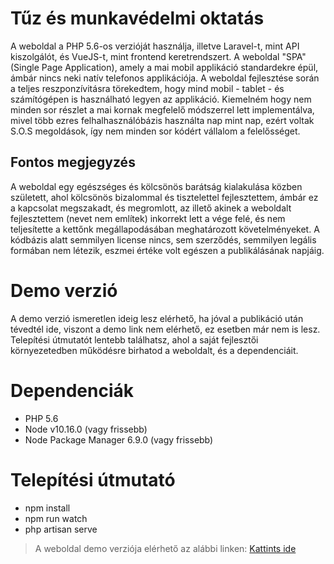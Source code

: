 # Tűz és munkavédelmi oktatás

A weboldal a PHP 5.6-os verzióját használja, illetve Laravel-t, mint API kiszolgálót, és VueJS-t, mint frontend keretrendszert. A weboldal "SPA" (Single Page Application), amely a mai mobil applikáció standardekre épül, ámbár nincs neki natív telefonos applikációja. A weboldal fejlesztése során a teljes reszponzívitásra törekedtem, hogy mind mobil - tablet - és számítógépen is használható legyen az applikáció. Kiemelném hogy nem minden sor részlet a mai kornak megfelelő módszerrel lett implementálva, mivel több ezres felhalhasználóbázis használta nap mint nap, ezért voltak S.O.S megoldások, így nem minden sor kódért vállalom a felelősséget.

## Fontos megjegyzés
A weboldal egy egészséges és kölcsönös barátság kialakulása közben született, ahol kölcsönös bizalommal és tisztelettel fejlesztettem, ámbár ez a kapcsolat megszakadt, és megromlott, az illető akinek a weboldalt fejlesztettem (nevet nem említek) inkorrekt lett a vége felé, és nem teljesítette a kettőnk megállapodásában meghatározott követelményeket. A kódbázis alatt semmilyen license nincs, sem szerződés, semmilyen legális formában nem létezik, eszmei értéke volt egészen a publikálásának napjáig.

# Demo verzió
A demo verzió ismeretlen ideig lesz elérhető, ha jóval a publikáció után tévedtél ide, viszont a demo link nem elérhető, ez esetben már nem is lesz. Telepítési útmutatót lentebb találhatsz, ahol a saját fejlesztői környezetedben működésre birhatod a weboldalt, és a dependenciáit.

# Dependenciák
- PHP 5.6
- Node v10.16.0 (vagy frissebb)
- Node Package Manager 6.9.0 (vagy frissebb)

# Telepítési útmutató
- npm install
- npm run watch
- php artisan serve

> A weboldal demo verziója elérhető az alábbi linken: [Kattints ide](https://tuzesmunkavedelmioktatas.demo.pellerichard.hu)
